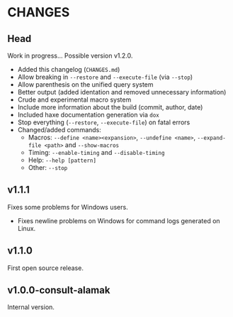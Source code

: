 CHANGES
===


Head
---

Work in progress... Possible version v1.2.0.

 - Added this changelog (`CHANGES.md`)
 - Allow breaking in `--restore` and `--execute-file` (via `--stop`)
 - Allow parenthesis on the unified query system
 - Better output (added identation and removed unnecessary information)
 - Crude and experimental macro system
 - Include more information about the build (commit, author, date)
 - Included haxe documentation generation via `dox`
 - Stop everything (`--restore`, `--execute-file`) on fatal errors
 - Changed/added commands:
    * Macros: `--define <name><expansion>`, `--undefine <name>`, `--expand-file <path>` and `--show-macros`
    * Timing: `--enable-timing` and `--disable-timing`
    * Help: `--help [pattern]`
    * Other: `--stop`


v1.1.1
---

Fixes some problems for Windows users.

 - Fixes newline problems on Windows for command logs generated on Linux.


v1.1.0
---

First open source release.


v1.0.0-consult-alamak
---

Internal version.

